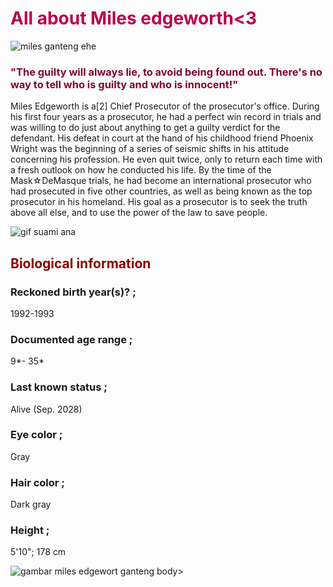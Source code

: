 <!DOCTYPE html>
<html lang="en">
<head>
    <meta charset="UTF-8">
    <meta name="viewport" content="width=device-width, initial-scale=1.0">
    <title>miles edgeworth</title>
</head>
<body>
    <h1 style="color:#b9004d;">All about Miles edgeworth<3</h1>
<img src="https://static.wikia.nocookie.net/e8e1baad-39ca-4a0a-94d9-8bf48baa7515/smart/width/236/height/236" alt="miles ganteng ehe">
<h3 style="color:rgb(128, 5, 52);">"The guilty will always lie, to avoid being found out. There's no way to tell who is guilty and who is innocent!"</h3>
<p>Miles Edgeworth is a[2] Chief Prosecutor of the prosecutor's office. During his first four years as a prosecutor, he had a perfect win record in trials and was willing to do just about anything to get a guilty verdict for the defendant. His defeat in court at the hand of his childhood friend Phoenix Wright was the beginning of a series of seismic shifts in his attitude concerning his profession. He even quit twice, only to return each time with a fresh outlook on how he conducted his life.
By the time of the Mask☆DeMasque trials, he had become an international prosecutor who had prosecuted in five other countries, as well as being known as the top prosecutor in his homeland. His goal as a prosecutor is to seek the truth above all else, and to use the power of the law to save people.</p>
<img src="https://i.pinimg.com/originals/44/be/a1/44bea1b8f058cde7cb8c7df1df08d348.gif" alt="gif suami ana">
<h2 style="color:darkred;">Biological information</h2>
<h3> Reckoned birth year(s)? ;</h3>
        <p>   1992-1993</p>
    <h3>Documented age range ;</h3>
   <p> 9*- 35*</p>
   <h3> Last known status ;</h3>
   <p> Alive (Sep. 2028)</p>
   <h3> Eye color ;</h3>
   <p> Gray</p>
   <h3> Hair color ;</h3>
  <p>  Dark gray</p>
    <h3>Height ;</h3>
   <p> 5'10"; 178 cm</p>
    <img src="https://i.pinimg.com/564x/5e/f2/b9/5ef2b9ca1ac9554a3211ed68aa982acc.jpg" alt="gambar miles edgewort ganteng">
body>
</html> 
